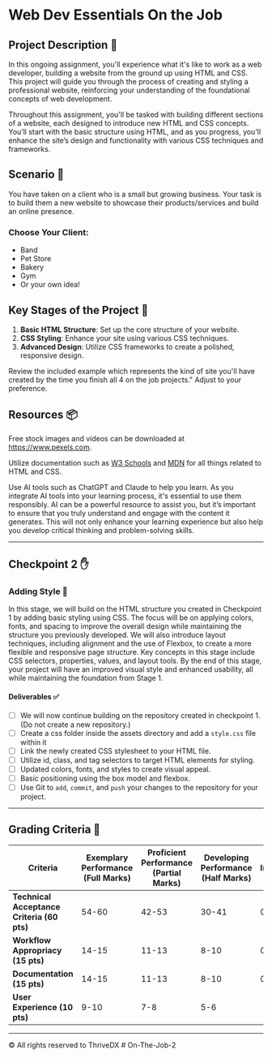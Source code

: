 # Web Dev Essentials On the Job

## Project Description 📄

In this ongoing assignment, you'll experience what it's like to work as a web developer, building a website from the ground up using HTML and CSS. This project will guide you through the process of creating and styling a professional website, reinforcing your understanding of the foundational concepts of web development.

Throughout this assignment, you'll be tasked with building different sections of a website, each designed to introduce new HTML and CSS concepts. You’ll start with the basic structure using HTML, and as you progress, you’ll enhance the site’s design and functionality with various CSS techniques and frameworks.

## Scenario 🌟

You have taken on a client who is a small but growing business. Your task is to build them a new website to showcase their products/services and build an online presence.

### Choose Your Client:
- Band
- Pet Store
- Bakery
- Gym
- Or your own idea!

## Key Stages of the Project 🚀

1. **Basic HTML Structure**: Set up the core structure of your website.
2. **CSS Styling**: Enhance your site using various CSS techniques.
3. **Advanced Design**: Utilize CSS frameworks to create a polished, responsive design.

Review the included example which represents the kind of site you'll have created by the time you finish all 4 on the job projects." Adjust to your preference.

## Resources 📦

Free stock images and videos can be downloaded at https://www.pexels.com.

Utilize documentation such as [W3 Schools](https://www.w3schools.com/) and [MDN](https://developer.mozilla.org/en-US/) for all things related to HTML and CSS.

Use AI tools such as ChatGPT and Claude to help you learn. As you integrate AI tools into your learning process, it's essential to use them responsibly. AI can be a powerful resource to assist you, but it’s important to ensure that you truly understand and engage with the content it generates. This will not only enhance your learning experience but also help you develop critical thinking and problem-solving skills.

---

## Checkpoint 2 ✋

### Adding Style 📄

In this stage, we will build on the HTML structure you created in Checkpoint 1 by adding basic styling using CSS. The focus will be on applying colors, fonts, and spacing to improve the overall design while maintaining the structure you previously developed. We will also introduce layout techniques, including alignment and the use of Flexbox, to create a more flexible and responsive page structure. Key concepts in this stage include CSS selectors, properties, values, and layout tools. By the end of this stage, your project will have an improved visual style and enhanced usability, all while maintaining the foundation from Stage 1.

#### Deliverables ✅

- [ ] We will now continue building on the repository created in checkpoint 1. (Do not create a new repository.)
- [ ] Create a css folder inside the assets directory and add a `style.css` file within it
- [ ] Link the newly created CSS stylesheet to your HTML file.
- [ ] Utilize id, class, and tag selectors to target HTML elements for styling.
- [ ] Updated colors, fonts, and styles to create visual appeal.
- [ ] Basic positioning using the box model and flexbox.
- [ ] Use Git to `add`, `commit`, and `push` your changes to the repository for your project.

---

## Grading Criteria 💯

| Criteria                                   | Exemplary Performance (Full Marks) | Proficient Performance (Partial Marks) | Developing Performance (Half Marks) | Needs Improvement (No Marks) |
|--------------------------------------------|------------------------------------|----------------------------------------|-------------------------------------|------------------------------|
| **Technical Acceptance Criteria (60 pts)** | 54-60                              | 42-53                                  | 30-41                               | 0-29                         |
| **Workflow Appropriacy (15 pts)**          | 14-15                              | 11-13                                  | 8-10                                | 0-7                          |
| **Documentation (15 pts)**                 | 14-15                              | 11-13                                  | 8-10                                | 0-7                          |
| **User Experience (10 pts)**               | 9-10                               | 7-8                                    | 5-6     

---
© All rights reserved to ThriveDX
#   O n - T h e - J o b - 2  
 